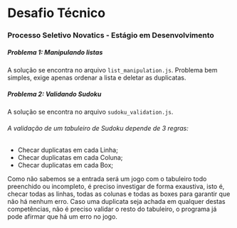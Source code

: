 # Desafio Técnico 
### Processo Seletivo Novatics - Estágio em Desenvolvimento

##### Problema 1: Manipulando listas

A solução se encontra no arquivo `list_manipulation.js`.
Problema bem simples, exige apenas ordenar a lista e deletar as duplicatas.

##### Problema 2: Validando Sudoku

A solução se encontra no arquivo `sudoku_validation.js`.

###### A validação de um tabuleiro de Sudoku depende de 3 regras:

- Checar duplicatas em cada Linha;
- Checar duplicatas em cada Coluna;
- Checar duplicatas em cada Box;

Como não sabemos se a entrada será um jogo com o tabuleiro todo preenchido ou incompleto, é preciso investigar de forma exaustiva, isto é, checar todas as linhas, todas as colunas e todas as boxes para garantir que não há nenhum erro.
Caso uma duplicata seja achada em qualquer destas competências, não é preciso validar o resto do tabuleiro, o programa já pode afirmar que há um erro no jogo.
